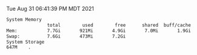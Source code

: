 Tue Aug 31 06:41:39 PM MDT 2021
```bash
System Memory
               total        used        free      shared  buff/cache   available
Mem:           7.7Gi       921Mi       4.9Gi       7.0Mi       1.9Gi       6.4Gi
Swap:          7.6Gi       473Mi       7.2Gi
System Storage
647M	.
```
```bash
